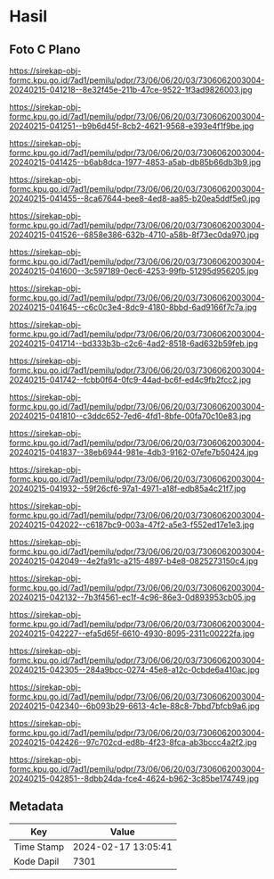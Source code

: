 # Hasil

## Foto C Plano

https://sirekap-obj-formc.kpu.go.id/7ad1/pemilu/pdpr/73/06/06/20/03/7306062003004-20240215-041218--8e32f45e-211b-47ce-9522-1f3ad9826003.jpg

https://sirekap-obj-formc.kpu.go.id/7ad1/pemilu/pdpr/73/06/06/20/03/7306062003004-20240215-041251--b9b6d45f-8cb2-4621-9568-e393e4f1f9be.jpg

https://sirekap-obj-formc.kpu.go.id/7ad1/pemilu/pdpr/73/06/06/20/03/7306062003004-20240215-041425--b6ab8dca-1977-4853-a5ab-db85b66db3b9.jpg

https://sirekap-obj-formc.kpu.go.id/7ad1/pemilu/pdpr/73/06/06/20/03/7306062003004-20240215-041455--8ca67644-bee8-4ed8-aa85-b20ea5ddf5e0.jpg

https://sirekap-obj-formc.kpu.go.id/7ad1/pemilu/pdpr/73/06/06/20/03/7306062003004-20240215-041526--6858e386-632b-4710-a58b-8f73ec0da970.jpg

https://sirekap-obj-formc.kpu.go.id/7ad1/pemilu/pdpr/73/06/06/20/03/7306062003004-20240215-041600--3c597189-0ec6-4253-99fb-51295d956205.jpg

https://sirekap-obj-formc.kpu.go.id/7ad1/pemilu/pdpr/73/06/06/20/03/7306062003004-20240215-041645--c6c0c3e4-8dc9-4180-8bbd-6ad9166f7c7a.jpg

https://sirekap-obj-formc.kpu.go.id/7ad1/pemilu/pdpr/73/06/06/20/03/7306062003004-20240215-041714--bd333b3b-c2c6-4ad2-8518-6ad632b59feb.jpg

https://sirekap-obj-formc.kpu.go.id/7ad1/pemilu/pdpr/73/06/06/20/03/7306062003004-20240215-041742--fcbb0f64-0fc9-44ad-bc6f-ed4c9fb2fcc2.jpg

https://sirekap-obj-formc.kpu.go.id/7ad1/pemilu/pdpr/73/06/06/20/03/7306062003004-20240215-041810--c3ddc652-7ed6-4fd1-8bfe-00fa70c10e83.jpg

https://sirekap-obj-formc.kpu.go.id/7ad1/pemilu/pdpr/73/06/06/20/03/7306062003004-20240215-041837--38eb6944-981e-4db3-9162-07efe7b50424.jpg

https://sirekap-obj-formc.kpu.go.id/7ad1/pemilu/pdpr/73/06/06/20/03/7306062003004-20240215-041932--59f26cf6-97a1-4971-a18f-edb85a4c21f7.jpg

https://sirekap-obj-formc.kpu.go.id/7ad1/pemilu/pdpr/73/06/06/20/03/7306062003004-20240215-042022--c6187bc9-003a-47f2-a5e3-f552ed17e1e3.jpg

https://sirekap-obj-formc.kpu.go.id/7ad1/pemilu/pdpr/73/06/06/20/03/7306062003004-20240215-042049--4e2fa91c-a215-4897-b4e8-0825273150c4.jpg

https://sirekap-obj-formc.kpu.go.id/7ad1/pemilu/pdpr/73/06/06/20/03/7306062003004-20240215-042132--7b3f4561-ec1f-4c96-86e3-0d893953cb05.jpg

https://sirekap-obj-formc.kpu.go.id/7ad1/pemilu/pdpr/73/06/06/20/03/7306062003004-20240215-042227--efa5d65f-6610-4930-8095-2311c00222fa.jpg

https://sirekap-obj-formc.kpu.go.id/7ad1/pemilu/pdpr/73/06/06/20/03/7306062003004-20240215-042305--284a9bcc-0274-45e8-a12c-0cbde6a410ac.jpg

https://sirekap-obj-formc.kpu.go.id/7ad1/pemilu/pdpr/73/06/06/20/03/7306062003004-20240215-042340--6b093b29-6613-4c1e-88c8-7bbd7bfcb9a6.jpg

https://sirekap-obj-formc.kpu.go.id/7ad1/pemilu/pdpr/73/06/06/20/03/7306062003004-20240215-042426--97c702cd-ed8b-4f23-8fca-ab3bccc4a2f2.jpg

https://sirekap-obj-formc.kpu.go.id/7ad1/pemilu/pdpr/73/06/06/20/03/7306062003004-20240215-042851--8dbb24da-fce4-4624-b962-3c85be174749.jpg


## Metadata

| Key        | Value               |
| ---------- | ------------------- |
| Time Stamp | 2024-02-17 13:05:41 |
| Kode Dapil | 7301                |



